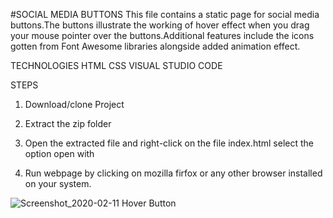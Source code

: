 #SOCIAL MEDIA BUTTONS
This file contains a static page for social media buttons.The buttons illustrate the working of hover effect when you drag your mouse pointer over the buttons.Additional features include the icons gotten from Font Awesome libraries alongside added animation effect.

TECHNOLOGIES 
HTML
CSS
VISUAL STUDIO CODE

STEPS
1. Download/clone Project

2. Extract the zip folder

3. Open the extracted file and right-click on the file index.html select the option open with

4. Run webpage by clicking on mozilla firfox or any other browser installed on your system.

![Screenshot_2020-02-11 Hover Button](https://user-images.githubusercontent.com/59982887/74251570-a1470380-4cec-11ea-8ab7-babcedd96a93.png)
